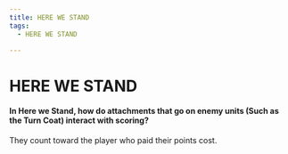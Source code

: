 ```yaml
---
title: HERE WE STAND
tags:
  - HERE WE STAND

---
```


# HERE WE STAND

#### In Here we Stand, how do attachments that go on enemy units (Such as the Turn Coat) interact with scoring?


 They count toward the player who paid their points cost.


